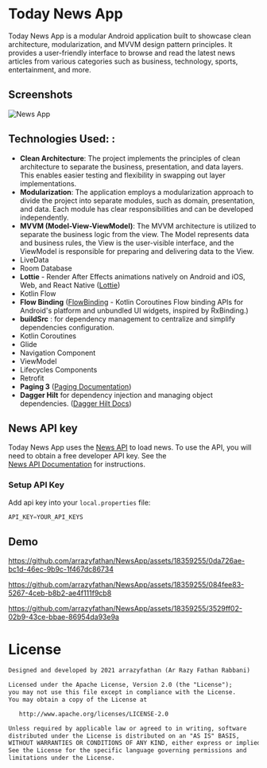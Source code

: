 
Today News App
==
Today News App is a modular Android application built to showcase clean architecture, modularization, and MVVM design pattern principles. It provides a user-friendly interface to browse and read the latest news articles from various categories such as business, technology, sports, entertainment, and more.

Screenshots
-----------  
![News App](screenshot/img.png "News App Screenshot")


Technologies Used: :
--------------  
* **Clean Architecture**: The project implements the principles of clean architecture to separate the business, presentation, and data layers. This enables easier testing and flexibility in swapping out layer implementations.
* **Modularization**: The application employs a modularization approach to divide the project into separate modules, such as domain, presentation, and data. Each module has clear responsibilities and can be developed independently.
* **MVVM (Model-View-ViewModel)**: The MVVM architecture is utilized to separate the business logic from the view. The Model represents data and business rules, the View is the user-visible interface, and the ViewModel is responsible for preparing and delivering data to the View.
* LiveData
* Room Database
* **Lottie** - Render After Effects animations natively on Android and iOS, Web, and React Native ([Lottie](https://github.com/airbnb/lottie-android))
* Kotlin Flow
* **Flow Binding** ([FlowBinding](https://github.com/ReactiveCircus/FlowBinding) - Kotlin Coroutines Flow binding APIs for Android's platform and unbundled UI widgets, inspired by RxBinding.)
* **buildSrc** : for dependency management to centralize and simplify dependencies configuration.
* Kotlin Coroutines
* Glide
* Navigation Component
* ViewModel
* Lifecycles Components
* Retrofit
* **Paging 3** ([Paging Documentation](https://developer.android.com/topic/libraries/architecture/paging/v3-overview?hl=id))
* **Dagger Hilt** for dependency injection and managing object dependencies. ([Dagger Hilt Docs](https://dagger.dev/hilt/))

News API key
------------  
Today News App uses the [News API](https://newsapi.org/docs/get-started) to load news. To use the API, you will need to obtain a free developer API key. See the  
[News API Documentation](https://newsapi.org/docs) for instructions.

### Setup API Key
Add api key into your `local.properties` file:

```gradle  
API_KEY=YOUR_API_KEYS  
```  

Demo
-----------

https://github.com/arrazyfathan/NewsApp/assets/18359255/0da726ae-bc1d-46ec-9b9c-1f467dc86734

https://github.com/arrazyfathan/NewsApp/assets/18359255/084fee83-5267-4ceb-b8b2-ae4f111f9cb8

https://github.com/arrazyfathan/NewsApp/assets/18359255/3529ff02-02b9-43ce-bbae-86954da93e9a


# License
```xml
Designed and developed by 2021 arrazyfathan (Ar Razy Fathan Rabbani)

Licensed under the Apache License, Version 2.0 (the "License");
you may not use this file except in compliance with the License.
You may obtain a copy of the License at

   http://www.apache.org/licenses/LICENSE-2.0

Unless required by applicable law or agreed to in writing, software
distributed under the License is distributed on an "AS IS" BASIS,
WITHOUT WARRANTIES OR CONDITIONS OF ANY KIND, either express or implied.
See the License for the specific language governing permissions and
limitations under the License.
```
